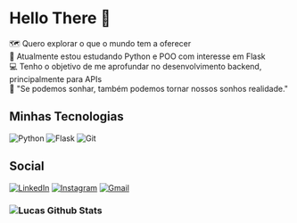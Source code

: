 # Hello There 👋

:world_map: Quero explorar o que o mundo tem a oferecer  
:snake: Atualmente estou estudando Python e POO com interesse em Flask  
:computer: Tenho o objetivo de me aprofundar no desenvolvimento backend, principalmente para APIs  
:star2: "Se podemos sonhar, também podemos tornar nossos sonhos realidade."

## Minhas Tecnologias
![Python](https://img.shields.io/badge/python-3670A0?style=for-the-badge&logo=python&logoColor=ffdd54)
![Flask](https://img.shields.io/badge/flask-%23000.svg?style=for-the-badge&logo=flask&logoColor=white)
![Git](https://img.shields.io/badge/git-%23F05033.svg?style=for-the-badge&logo=git&logoColor=white)

## Social

[![LinkedIn](https://img.shields.io/badge/linkedin-%230077B5.svg?style=for-the-badge&logo=linkedin&logoColor=white)](https://www.linkedin.com/in/lucassanches89)
[![Instagram](https://img.shields.io/badge/Instagram-%23E4405F.svg?style=for-the-badge&logo=Instagram&logoColor=white)](https://www.instagram.com/o_sanchess0?igsh=ejkyd2Q5N2FzN2k1)
[![Gmail](https://img.shields.io/badge/Gmail-D14836?style=for-the-badge&logo=gmail&logoColor=white)](https://www.gmail.com/lucasmp.sanches@gmail.com/)

### ![Lucas Github Stats](https://github-readme-stats.vercel.app/api?username=sanches8&show_icons=true&theme=github_dark)
